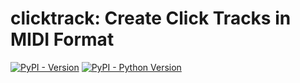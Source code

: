 # clicktrack: Create Click Tracks in MIDI Format

[![PyPI - Version](https://img.shields.io/pypi/v/clicktrack.svg)](https://pypi.org/project/clicktrack)
[![PyPI - Python Version](https://img.shields.io/pypi/pyversions/clicktrack.svg)](https://pypi.org/project/clicktrack)

